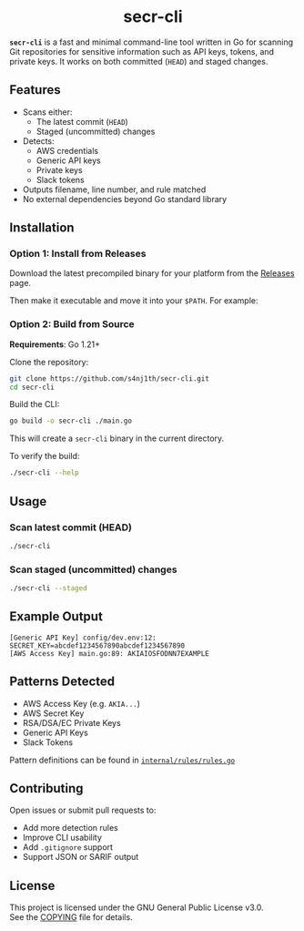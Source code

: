 <div align="center">
<h1>secr-cli</h1>
</div>

**`secr-cli`** is a fast and minimal command-line tool written in Go for scanning Git repositories for sensitive information such as API keys, tokens, and private keys. It works on both committed (`HEAD`) and staged changes.

## Features

* Scans either:
  * The latest commit (`HEAD`)
  * Staged (uncommitted) changes
* Detects:
  * AWS credentials
  * Generic API keys
  * Private keys
  * Slack tokens
* Outputs filename, line number, and rule matched
* No external dependencies beyond Go standard library

## Installation

### Option 1: Install from Releases

Download the latest precompiled binary for your platform from the [Releases](https://github.com/s4nj1th/secr-cli/releases) page.

Then make it executable and move it into your `$PATH`. For example:

### Option 2: Build from Source

**Requirements**: Go 1.21+

Clone the repository:

```bash
git clone https://github.com/s4nj1th/secr-cli.git
cd secr-cli
```

Build the CLI:

```bash
go build -o secr-cli ./main.go
```

This will create a `secr-cli` binary in the current directory.

To verify the build:

```bash
./secr-cli --help
```

## Usage

### Scan latest commit (HEAD)

```bash
./secr-cli
```

### Scan staged (uncommitted) changes

```bash
./secr-cli --staged
```

## Example Output

```
[Generic API Key] config/dev.env:12: SECRET_KEY=abcdef1234567890abcdef1234567890
[AWS Access Key] main.go:89: AKIAIOSFODNN7EXAMPLE
```

## Patterns Detected

* AWS Access Key (e.g. `AKIA...`)
* AWS Secret Key
* RSA/DSA/EC Private Keys
* Generic API Keys
* Slack Tokens

Pattern definitions can be found in [`internal/rules/rules.go`](./internal/rules/rules.go)

## Contributing

Open issues or submit pull requests to:

* Add more detection rules
* Improve CLI usability
* Add `.gitignore` support
* Support JSON or SARIF output

## License

This project is licensed under the GNU General Public License v3.0.  
See the [COPYING](./COPYING) file for details.
